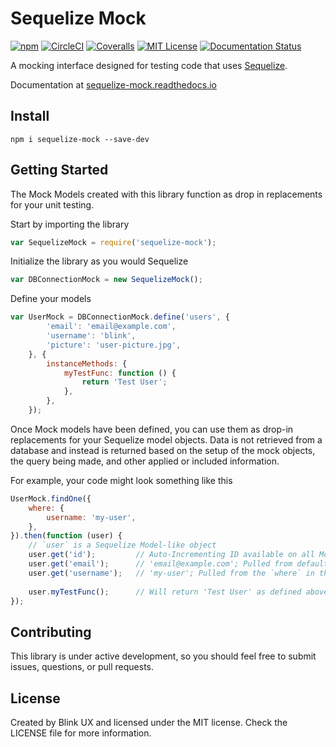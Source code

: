 # Sequelize Mock
[![npm](https://img.shields.io/npm/v/sequelize-mock.svg)](https://www.npmjs.com/package/sequelize-mock) [![CircleCI](https://img.shields.io/circleci/project/BlinkUX/sequelize-mock.svg)](https://circleci.com/gh/BlinkUX/sequelize-mock) [![Coveralls](https://img.shields.io/coveralls/BlinkUX/sequelize-mock.svg)](https://coveralls.io/github/BlinkUX/sequelize-mock) [![MIT License](https://img.shields.io/github/license/BlinkUX/sequelize-mock.svg)](https://github.com/BlinkUX/sequelize-mock) [![Documentation Status](https://readthedocs.org/projects/sequelize-mock/badge/?version=stable)](http://sequelize-mock.readthedocs.io/en/stable/?badge=stable)

A mocking interface designed for testing code that uses [Sequelize](http://sequelizejs.com).

Documentation at [sequelize-mock.readthedocs.io](https://sequelize-mock.readthedocs.io/)

## Install

```
npm i sequelize-mock --save-dev
```

## Getting Started

The Mock Models created with this library function as drop in replacements for your unit testing.

Start by importing the library

```javascript
var SequelizeMock = require('sequelize-mock');
```

Initialize the library as you would Sequelize

```javascript
var DBConnectionMock = new SequelizeMock();
```

Define your models

```javascript
var UserMock = DBConnectionMock.define('users', {
		'email': 'email@example.com',
		'username': 'blink',
		'picture': 'user-picture.jpg',
	}, {
		instanceMethods: {
			myTestFunc: function () {
				return 'Test User';
			},
		},
	});
```

Once Mock models have been defined, you can use them as drop-in replacements for your Sequelize model objects. Data is not retrieved from a database and instead is returned based on the setup of the mock objects, the query being made, and other applied or included information.

For example, your code might look something like this

```javascript
UserMock.findOne({
	where: {
		username: 'my-user',
	},
}).then(function (user) {
	// `user` is a Sequelize Model-like object
	user.get('id');         // Auto-Incrementing ID available on all Models
	user.get('email');      // 'email@example.com'; Pulled from default values
	user.get('username');   // 'my-user'; Pulled from the `where` in the query
	
	user.myTestFunc();      // Will return 'Test User' as defined above
});
```

## Contributing

This library is under active development, so you should feel free to submit issues, questions, or pull requests.

## License

Created by Blink UX and licensed under the MIT license. Check the LICENSE file for more information.
